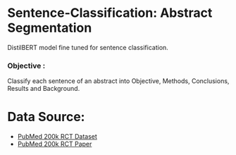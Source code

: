 # Sentence-Classification: Abstract Segmentation
DistilBERT model fine tuned for sentence classification.

### **Objective** : 
Classify each sentence of an abstract into Objective, Methods, Conclusions, Results and Background.

# Data Source:
* [PubMed 200k RCT Dataset](https://github.com/Franck-Dernoncourt/pubmed-rct)
* [PubMed 200k RCT Paper](https://arxiv.org/abs/1710.06071)
